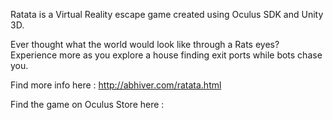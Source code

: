 Ratata is a Virtual Reality escape game created using Oculus SDK and Unity 3D.

Ever thought what the world would look like through a Rats eyes? Experience more as you explore a house finding exit ports while bots chase you. 

Find more info here : http://abhiver.com/ratata.html

Find the game on Oculus Store here : 